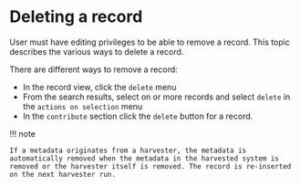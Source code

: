# Deleting a record

User must have editing privileges to be able to remove a record. This topic describes the various ways to delete a record.

There are different ways to remove a record:

-   In the record view, click the `delete` menu
-   From the search results, select on or more records and select `delete` in the `actions on selection` menu
-   In the `contribute` section click the `delete` button for a record.

!!! note

    If a metadata originates from a harvester, the metadata is automatically removed when the metadata in the harvested system is removed or the harvester itself is removed. The record is re-inserted on the next harvester run.


